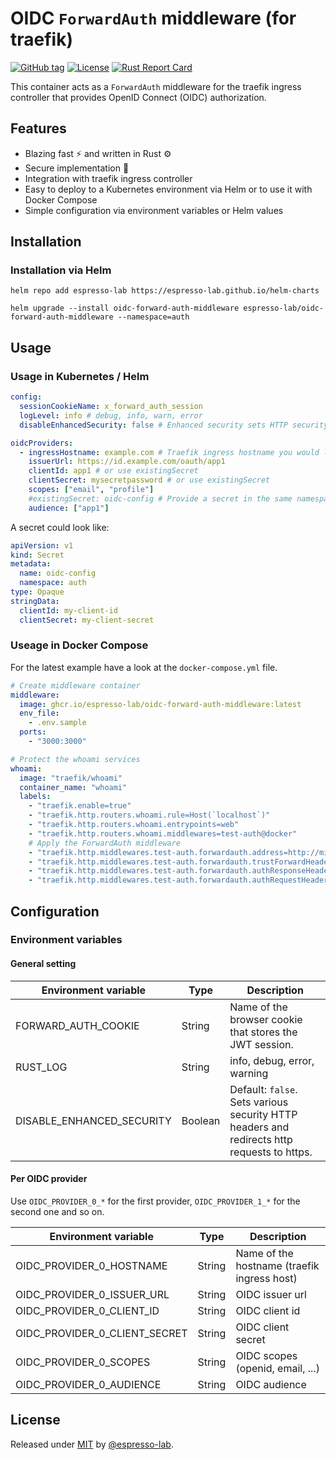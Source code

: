 # OIDC `ForwardAuth` middleware (for traefik)

[![GitHub tag](https://img.shields.io/github/tag/espresso-lab/oidc-forward-auth-middleware?include_prereleases=&sort=semver&color=blue)](https://github.com/espresso-lab/oidc-forward-auth-middleware/tags/)
[![License](https://img.shields.io/badge/License-MIT-blue)](#license)
[![Rust Report Card](https://rust-reportcard.xuri.me/badge/github.com/espresso-lab/oidc-forward-auth-middleware)](https://rust-reportcard.xuri.me/report/github.com/espresso-lab/oidc-forward-auth-middleware)

This container acts as a `ForwardAuth` middleware for the traefik ingress controller that provides OpenID Connect (OIDC) authorization.

## Features

- Blazing fast ⚡️ and written in Rust ⚙️
- Secure implementation 🔐
- Integration with traefik ingress controller
- Easy to deploy to a Kubernetes environment via Helm or to use it with Docker Compose
- Simple configuration via environment variables or Helm values

## Installation

### Installation via Helm

```
helm repo add espresso-lab https://espresso-lab.github.io/helm-charts

helm upgrade --install oidc-forward-auth-middleware espresso-lab/oidc-forward-auth-middleware --namespace=auth
```

## Usage

### Usage in Kubernetes / Helm

```yaml
config:
  sessionCookieName: x_forward_auth_session
  logLevel: info # debug, info, warn, error
  disableEnhancedSecurity: false # Enhanced security sets HTTP security headers and forces https

oidcProviders:
  - ingressHostname: example.com # Traefik ingress hostname you would like to protect
    issuerUrl: https://id.example.com/oauth/app1
    clientId: app1 # or use existingSecret
    clientSecret: mysecretpassword # or use existingSecret
    scopes: ["email", "profile"]
    #existingSecret: oidc-config # Provide a secret in the same namespace with fields clientId, clientSecret
    audience: ["app1"]
```

A secret could look like:

```yaml
apiVersion: v1
kind: Secret
metadata:
  name: oidc-config
  namespace: auth
type: Opaque
stringData:
  clientId: my-client-id
  clientSecret: my-client-secret
```

### Useage in Docker Compose

For the latest example have a look at the `docker-compose.yml` file.

```yaml
# Create middleware container
middleware:
  image: ghcr.io/espresso-lab/oidc-forward-auth-middleware:latest
  env_file:
    - .env.sample
  ports:
    - "3000:3000"

# Protect the whoami services
whoami:
  image: "traefik/whoami"
  container_name: "whoami"
  labels:
    - "traefik.enable=true"
    - "traefik.http.routers.whoami.rule=Host(`localhost`)"
    - "traefik.http.routers.whoami.entrypoints=web"
    - "traefik.http.routers.whoami.middlewares=test-auth@docker"
    # Apply the ForwardAuth middleware
    - "traefik.http.middlewares.test-auth.forwardauth.address=http://middleware:3000/verify"
    - "traefik.http.middlewares.test-auth.forwardauth.trustForwardHeader=true"
    - "traefik.http.middlewares.test-auth.forwardauth.authResponseHeaders=Set-Cookie,Location"
    - "traefik.http.middlewares.test-auth.forwardauth.authRequestHeaders=Accept,Cookie"
```

## Configuration

### Environment variables

#### General setting

| Environment variable      | Type    | Description                                                                                |
| ------------------------- | ------- | ------------------------------------------------------------------------------------------ |
| FORWARD_AUTH_COOKIE       | String  | Name of the browser cookie that stores the JWT session.                                    |
| RUST_LOG                  | String  | info, debug, error, warning                                                                |
| DISABLE_ENHANCED_SECURITY | Boolean | Default: `false`. Sets various security HTTP headers and redirects http requests to https. |

#### Per OIDC provider

Use `OIDC_PROVIDER_0_*` for the first provider, `OIDC_PROVIDER_1_*` for the second one and so on.

| Environment variable          | Type   | Description                                 |
| ----------------------------- | ------ | ------------------------------------------- |
| OIDC_PROVIDER_0_HOSTNAME      | String | Name of the hostname (traefik ingress host) |
| OIDC_PROVIDER_0_ISSUER_URL    | String | OIDC issuer url                             |
| OIDC_PROVIDER_0_CLIENT_ID     | String | OIDC client id                              |
| OIDC_PROVIDER_0_CLIENT_SECRET | String | OIDC client secret                          |
| OIDC_PROVIDER_0_SCOPES        | String | OIDC scopes (openid, email, ...)            |
| OIDC_PROVIDER_0_AUDIENCE      | String | OIDC audience                               |

## License

Released under [MIT](/LICENSE) by [@espresso-lab](https://github.com/espresso-lab).
